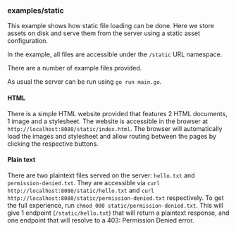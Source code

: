 ### examples/static

This example shows how static file loading can be done.
Here we store assets on disk and serve them from the server using a static asset configuration.

In the example, all files are accessible under the `/static` URL namespace.

There are a number of example files provided.

As usual the server can be run using `go run main.go`.

#### HTML

There is a simple HTML website provided that features 2 HTML documents, 1 image and a stylesheet.
The website is accessible in the browser at `http://localhost:8080/static/index.html`.
The browser will automatically load the images and stylesheet and allow routing between the pages by clicking the respective buttons.

#### Plain text

There are two plaintext files served on the server: `hello.txt` and `permission-denied.txt`.
They are accessible via `curl http://localhost:8080/static/hello.txt` and `curl http://localhost:8080/static/permission-denied.txt` respectively.
To get the full experience, run `chmod 000 static/permission-denied.txt`.
This will give 1 endpoint (`/static/hello.txt`) that will return a plaintext response, and one endpoint that will resolve to a 403: Permission Denied error.
